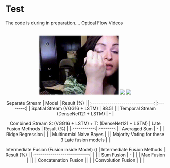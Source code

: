 # Test
The code is during in preparation....
Optical Flow Videos <br><br>
<div align="center">  
  <img src = "./assets/rgb_makeup.gif" width = 250>
  <img src = "./assets/makeup_opt.gif" width = 250>
  <img src = "./assets/makeup_inverted_opt.gif" width = 250>
</p>

Separate Stream
| Model | Result (%) | 
|:-------------------------------:|:--------:|
| Spatial Stream  (VGG16 + LSTM)         | 88.51 | 
| Temporal Stream (DenseNet121 + LSTM)   |  -  |  

Combined Stream S: (VGG16 + LSTM) + T: (DenseNet121 + LSTM)
| Late Fusion Methods | Result (%) | 
|:-----------:|:--------:|
| Averaged Sum | - | 
| Ridge Regression |  |
| Multinomial Naive Bayes |  |
| Majority Voting for these 3 Late fusion models |  |

Intermediate Fusion (Fusion inside Model) ()
| Intermediate Fusion Methods | Result (%) | 
|:---------------------------:|    |   |
| Sum Fusion                  | -  |   | 
| Max Fusion                  |    |   |
| Concatenation Fusion        |    |   |
| Convolution Fusion          |    |   |
